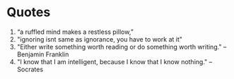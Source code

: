 # Quotes

1. “a ruffled mind makes a restless pillow,”
2. "ignoring isnt same as ignorance, you have to work at it"
1. "Either write something worth reading or do something worth writing." – Benjamin Franklin
1. "I know that I am intelligent, because I know that I know nothing." – Socrates
